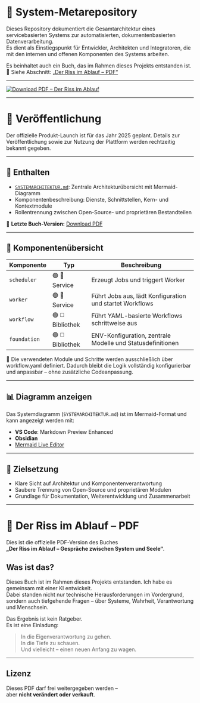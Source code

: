 # 🧭 System-Metarepository

Dieses Repository dokumentiert die Gesamtarchitektur eines servicebasierten Systems zur automatisierten, dokumentenbasierten Datenverarbeitung.  
Es dient als Einstiegspunkt für Entwickler, Architekten und Integratoren, die mit den internen und offenen Komponenten des Systems arbeiten.

Es beinhaltet auch ein Buch, das im Rahmen dieses Projekts entstanden ist.  
📘 Siehe Abschnitt: [„Der Riss im Ablauf – PDF“](#der-riss-im-ablauf--pdf)

---

[![Download PDF – Der Riss im Ablauf](https://img.shields.io/badge/PDF_Download-Der_Riss_im_Ablauf-blue?style=for-the-badge&logo=readthedocs)](./der_riss_im_ablauf.pdf)

---


# 🚀 Veröffentlichung
Der offizielle Produkt-Launch ist für das Jahr 2025 geplant.
Details zur Veröffentlichung sowie zur Nutzung der Plattform werden rechtzeitig bekannt gegeben.

---

## 📘 Enthalten

- [`SYSTEMARCHITEKTUR.md`](./SYSTEMARCHITEKTUR.md): Zentrale Architekturübersicht mit Mermaid-Diagramm
- Komponentenbeschreibung: Dienste, Schnittstellen, Kern- und Kontextmodule
- Rollentrennung zwischen Open-Source- und proprietären Bestandteilen

📘 **Letzte Buch-Version:** [Download PDF](./der_riss_im_ablauf.pdf)

---

## 🧱 Komponentenübersicht

| Komponente   | Typ         | Beschreibung |
|--------------|-------------|--------------|
| `scheduler`  | 🟢 🔷 Service | Erzeugt Jobs und triggert Worker |
| `worker`     | 🟢 🔷 Service | Führt Jobs aus, lädt Konfiguration und startet Workflows |
| `workflow`   | 🟢 ◻️ Bibliothek | Führt YAML-basierte Workflows schrittweise aus |
| `foundation` | 🟢 ◻️ Bibliothek | ENV-Konfiguration, zentrale Modelle und Statusdefinitionen |


🧩 Die verwendeten Module und Schritte werden ausschließlich über workflow.yaml definiert.
Dadurch bleibt die Logik vollständig konfigurierbar und anpassbar – ohne zusätzliche Codeanpassung.

---

## 📊 Diagramm anzeigen

Das Systemdiagramm (`SYSTEMARCHITEKTUR.md`) ist im Mermaid-Format und kann angezeigt werden mit:

- **VS Code**: Markdown Preview Enhanced
- **Obsidian**
- [Mermaid Live Editor](https://mermaid.live)

---

## 🧭 Zielsetzung

- Klare Sicht auf Architektur und Komponentenverantwortung
- Saubere Trennung von Open-Source und proprietären Modulen
- Grundlage für Dokumentation, Weiterentwicklung und Zusammenarbeit

---

# 📘 Der Riss im Ablauf – PDF

Dies ist die offizielle PDF-Version des Buches  
**„Der Riss im Ablauf – Gespräche zwischen System und Seele“**.

## Was ist das?

Dieses Buch ist im Rahmen dieses Projekts entstanden. Ich habe es gemeinsam mit einer KI entwickelt.  
Dabei standen nicht nur technische Herausforderungen im Vordergrund, sondern auch tiefgehende Fragen – über Systeme, Wahrheit, Verantwortung und Menschsein.

Das Ergebnis ist kein Ratgeber.  
Es ist eine Einladung:

> In die Eigenverantwortung zu gehen.  
> In die Tiefe zu schauen.  
> Und vielleicht – einen neuen Anfang zu wagen.

---

## Lizenz

Dieses PDF darf frei weitergegeben werden –  
aber **nicht verändert oder verkauft**.
